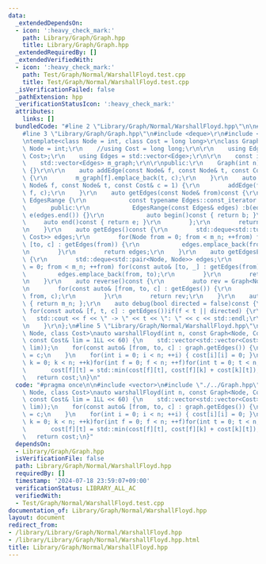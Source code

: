 ```yaml
---
data:
  _extendedDependsOn:
  - icon: ':heavy_check_mark:'
    path: Library/Graph/Graph.hpp
    title: Library/Graph/Graph.hpp
  _extendedRequiredBy: []
  _extendedVerifiedWith:
  - icon: ':heavy_check_mark:'
    path: Test/Graph/Normal/WarshallFloyd.test.cpp
    title: Test/Graph/Normal/WarshallFloyd.test.cpp
  _isVerificationFailed: false
  _pathExtension: hpp
  _verificationStatusIcon: ':heavy_check_mark:'
  attributes:
    links: []
  bundledCode: "#line 2 \"Library/Graph/Normal/WarshallFloyd.hpp\"\n\n#include <vector>\n\
    #line 3 \"Library/Graph/Graph.hpp\"\n#include <deque>\r\n#include <tuple>\r\n\r\
    \ntemplate<class Node = int, class Cost = long long>\r\nclass Graph {\r\n    //using\
    \ Node = int;\r\n    //using Cost = long long;\r\n\r\n    using Edge = std::pair<Node,\
    \ Cost>;\r\n    using Edges = std::vector<Edge>;\r\n\r\n    const int m_n;\r\n\
    \    std::vector<Edges> m_graph;\r\n\r\npublic:\r\n    Graph(int n) :m_n(n), m_graph(n)\
    \ {}\r\n\r\n    auto addEdge(const Node& f, const Node& t, const Cost& c = 1)\
    \ {\r\n        m_graph[f].emplace_back(t, c);\r\n    }\r\n    auto addEdgeUndirected(const\
    \ Node& f, const Node& t, const Cost& c = 1) {\r\n        addEdge(f, t, c); addEdge(t,\
    \ f, c);\r\n    }\r\n    auto getEdges(const Node& from)const {\r\n        class\
    \ EdgesRange {\r\n            const typename Edges::const_iterator b, e;\r\n \
    \       public:\r\n            EdgesRange(const Edges& edges) :b(edges.begin()),\
    \ e(edges.end()) {}\r\n            auto begin()const { return b; }\r\n       \
    \     auto end()const { return e; }\r\n        };\r\n        return EdgesRange(m_graph[from]);\r\
    \n    }\r\n    auto getEdges()const {\r\n        std::deque<std::tuple<Node, Node,\
    \ Cost>> edges;\r\n        for(Node from = 0; from < m_n; ++from) for(const auto&\
    \ [to, c] : getEdges(from)) {\r\n            edges.emplace_back(from, to, c);\r\
    \n        }\r\n        return edges;\r\n    }\r\n    auto getEdgesExcludeCost()const\
    \ {\r\n        std::deque<std::pair<Node, Node>> edges;\r\n        for(Node from\
    \ = 0; from < m_n; ++from) for(const auto& [to, _] : getEdges(from)) {\r\n   \
    \         edges.emplace_back(from, to);\r\n        }\r\n        return edges;\r\
    \n    }\r\n    auto reverse()const {\r\n        auto rev = Graph<Node, Cost>(m_n);\r\
    \n        for(const auto& [from, to, c] : getEdges()) {\r\n            rev.addEdge(to,\
    \ from, c);\r\n        }\r\n        return rev;\r\n    }\r\n    auto size()const\
    \ { return m_n; };\r\n    auto debug(bool directed = false)const {\r\n       \
    \ for(const auto& [f, t, c] : getEdges())if(f < t || directed) {\r\n         \
    \   std::cout << f << \" -> \" << t << \": \" << c << std::endl;\r\n        }\r\
    \n    }\r\n};\n#line 5 \"Library/Graph/Normal/WarshallFloyd.hpp\"\n\ntemplate<class\
    \ Node, class Cost>\nauto warshallFloyd(int n, const Graph<Node, Cost>& graph,\
    \ const Cost& lim = 1LL << 60) {\n    std::vector<std::vector<Cost>> cost(n, std::vector<Cost>(n,\
    \ lim));\n    for(const auto& [from, to, c] : graph.getEdges()) {\n        cost[from][to]\
    \ = c;\n    }\n    for(int i = 0; i < n; ++i) { cost[i][i] = 0; }\n    for(int\
    \ k = 0; k < n; ++k)for(int f = 0; f < n; ++f)for(int t = 0; t < n; ++t) {\n \
    \       cost[f][t] = std::min(cost[f][t], cost[f][k] + cost[k][t]);\n    }\n \
    \   return cost;\n}\n"
  code: "#pragma once\n\n#include <vector>\n#include \"./../Graph.hpp\"\n\ntemplate<class\
    \ Node, class Cost>\nauto warshallFloyd(int n, const Graph<Node, Cost>& graph,\
    \ const Cost& lim = 1LL << 60) {\n    std::vector<std::vector<Cost>> cost(n, std::vector<Cost>(n,\
    \ lim));\n    for(const auto& [from, to, c] : graph.getEdges()) {\n        cost[from][to]\
    \ = c;\n    }\n    for(int i = 0; i < n; ++i) { cost[i][i] = 0; }\n    for(int\
    \ k = 0; k < n; ++k)for(int f = 0; f < n; ++f)for(int t = 0; t < n; ++t) {\n \
    \       cost[f][t] = std::min(cost[f][t], cost[f][k] + cost[k][t]);\n    }\n \
    \   return cost;\n}"
  dependsOn:
  - Library/Graph/Graph.hpp
  isVerificationFile: false
  path: Library/Graph/Normal/WarshallFloyd.hpp
  requiredBy: []
  timestamp: '2024-07-18 23:59:07+09:00'
  verificationStatus: LIBRARY_ALL_AC
  verifiedWith:
  - Test/Graph/Normal/WarshallFloyd.test.cpp
documentation_of: Library/Graph/Normal/WarshallFloyd.hpp
layout: document
redirect_from:
- /library/Library/Graph/Normal/WarshallFloyd.hpp
- /library/Library/Graph/Normal/WarshallFloyd.hpp.html
title: Library/Graph/Normal/WarshallFloyd.hpp
---
```

